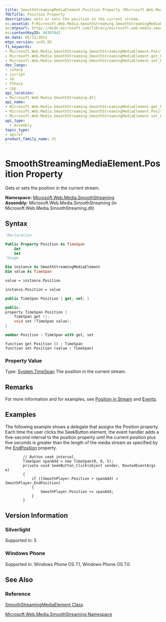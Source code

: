 ```yaml
---
title: SmoothStreamingMediaElement.Position Property (Microsoft.Web.Media.SmoothStreaming)
TOCTitle: Position Property
description: Gets or sets the position in the current stream.
ms:assetid: P:Microsoft.Web.Media.SmoothStreaming.SmoothStreamingMediaElement.Position
ms:mtpsurl: https://msdn.microsoft.com/library/microsoft.web.media.smoothstreaming.smoothstreamingmediaelement.position(v=VS.95)
ms:contentKeyID: 46307842
ms.date: 05/31/2012
mtps_version: v=VS.95
f1_keywords:
- Microsoft.Web.Media.SmoothStreaming.SmoothStreamingMediaElement.Position
- Microsoft.Web.Media.SmoothStreaming.SmoothStreamingMediaElement.get_Position
- Microsoft.Web.Media.SmoothStreaming.SmoothStreamingMediaElement.set_Position
dev_langs:
- csharp
- jscript
- vb
- FSharp
- cpp
api_location:
- Microsoft.Web.Media.SmoothStreaming.dll
api_name:
- Microsoft.Web.Media.SmoothStreaming.SmoothStreamingMediaElement.get_Position
- Microsoft.Web.Media.SmoothStreaming.SmoothStreamingMediaElement.Position
- Microsoft.Web.Media.SmoothStreaming.SmoothStreamingMediaElement.set_Position
api_type:
  - Assembly
topic_type:
- apiref
product_family_name: VS
---
```


# SmoothStreamingMediaElement.Position Property

Gets or sets the position in the current stream.

**Namespace:**  [Microsoft.Web.Media.SmoothStreaming](microsoft-web-media-smoothstreaming-namespace_1.md)  
**Assembly:**  Microsoft.Web.Media.SmoothStreaming (in Microsoft.Web.Media.SmoothStreaming.dll)

## Syntax

```vb
'Declaration

Public Property Position As TimeSpan
    Get
    Set
'Usage

Dim instance As SmoothStreamingMediaElement
Dim value As TimeSpan

value = instance.Position

instance.Position = value
```

```csharp
public TimeSpan Position { get; set; }
```

```cpp
public:
property TimeSpan Position {
    TimeSpan get ();
    void set (TimeSpan value);
}
```

``` fsharp
member Position : TimeSpan with get, set
```

```jscript
function get Position () : TimeSpan
function set Position (value : TimeSpan)
```

### Property Value

Type: [System.TimeSpan](https://msdn.microsoft.com/library/269ew577\(v=vs.95\))  
The position in the current stream.

## Remarks

For more information and for examples, see [Position in Stream](position-in-stream.md) and [Events](events.md).

## Examples

The following example shows a delegate that assigns the Position property. Each time the user clicks the SeekButton element, the event handler adds a five-second interval to the position property until the current position plus five seconds is greater than the length of the media stream as specified by the [EndPosition](smoothstreamingmediaelement-endposition-property-microsoft-web-media-smoothstreaming_1.md) property.

``` 
        // Button seek interval.
        TimeSpan spanAdd = new TimeSpan(0, 0, 5);
        private void SeekButton_Click(object sender, RoutedEventArgs e)
        {
            if ((SmoothPlayer.Position + spanAdd) < SmoothPlayer.EndPosition)
            {
                SmoothPlayer.Position += spanAdd;
            }
        }
```

## Version Information

### Silverlight

Supported in: 5  

### Windows Phone

Supported in: Windows Phone OS 7.1, Windows Phone OS 7.0  

## See Also

### Reference

[SmoothStreamingMediaElement Class](smoothstreamingmediaelement-class-microsoft-web-media-smoothstreaming_1.md)

[Microsoft.Web.Media.SmoothStreaming Namespace](microsoft-web-media-smoothstreaming-namespace_1.md)
